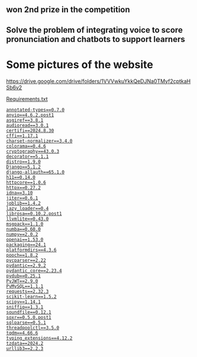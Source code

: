 <h2>won 2nd prize in the competition <h2>
  
<p>Solve the problem of integrating voice to score pronunciation and chatbots to support learners</p>

<h1>Some pictures of the website</h1>

https://drive.google.com/drive/folders/1VVVwkuYkkQeDJNa0TMyf2cptkaHSb6v2

<a href="https://drive.google.com/drive/folders/1VVVwkuYkkQeDJNa0TMyf2cptkaHSb6v2" target="_blank"/> 

Requirements.txt

```text
annotated-types==0.7.0
anyio==4.6.2.post1
asgiref==3.8.1
audioread==3.0.1
certifi==2024.8.30
cffi==1.17.1
charset-normalizer==3.4.0
colorama==0.4.6
cryptography==43.0.3
decorator==5.1.1
distro==1.9.0
Django==5.1.2
django-allauth==65.1.0
h11==0.14.0
httpcore==1.0.6
httpx==0.27.2
idna==3.10
jiter==0.6.1
joblib==1.4.2
lazy_loader==0.4
librosa==0.10.2.post1
llvmlite==0.43.0
msgpack==1.1.0
numba==0.60.0
numpy==2.0.2
openai==1.53.0
packaging==24.1
platformdirs==4.3.6
pooch==1.8.2
pycparser==2.22
pydantic==2.9.2
pydantic_core==2.23.4
pydub==0.25.1
PyJWT==2.9.0
PyMySQL==1.1.1
requests==2.32.3
scikit-learn==1.5.2
scipy==1.14.1
sniffio==1.3.1
soundfile==0.12.1
soxr==0.5.0.post1
sqlparse==0.5.1
threadpoolctl==3.5.0
tqdm==4.66.6
typing_extensions==4.12.2
tzdata==2024.2
urllib3==2.2.3
```
